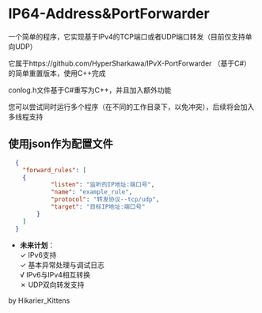 # IP64-Address&PortForwarder
一个简单的程序，它实现基于IPv4的TCP端口或者UDP端口转发（目前仅支持单向UDP）

它属于https://github.com/HyperSharkawa/IPvX-PortForwarder  （基于C#）的简单重置版本，使用C++完成

conlog.h文件基于C#重写为C++，并且加入额外功能

您可以尝试同时运行多个程序（在不同的工作目录下，以免冲突），后续将会加入多线程支持

使用json作为配置文件
---

```json
  {
    "forward_rules": [
    {
            "listen": "监听的IP地址:端口号", 
            "name": "example_rule",
            "protocol": "转发协议--tcp/udp",
            "target": "目标IP地址:端口号"
        }
    ]
  }
```
- **未来计划**：  
  ✓ IPv6支持  
  ✓ 基本异常处理与调试日志  
  √ IPv6与IPv4相互转换  
  ✗ UDP双向转发支持  
  
by Hikarier_Kittens
